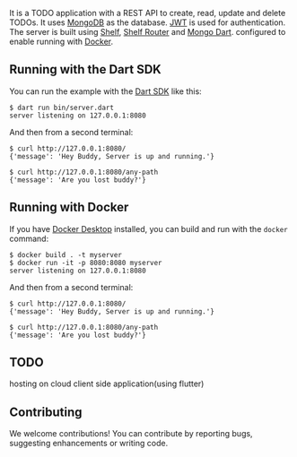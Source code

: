 It is a TODO application with a REST API to create, read, update and delete TODOs. It uses [MongoDB](https://www.mongodb.com/) as the database. [JWT](https://jwt.io/) is used for authentication. The server is built using [Shelf](https://pub.dev/packages/shelf), [Shelf Router](https://pub.dev/packages/shelf_router) and [Mongo Dart](https://pub.dev/packages/mongo_dart).
configured to enable running with [Docker](https://www.docker.com/).

## Running with the Dart SDK

You can run the example with the [Dart SDK](https://dart.dev/get-dart)
like this:

```
$ dart run bin/server.dart
server listening on 127.0.0.1:8080
```

And then from a second terminal:

```
$ curl http://127.0.0.1:8080/
{'message': 'Hey Buddy, Server is up and running.'}

$ curl http://127.0.0.1:8080/any-path
{'message': 'Are you lost buddy?'}
```

## Running with Docker

If you have [Docker Desktop](https://www.docker.com/get-started) installed, you
can build and run with the `docker` command:

```
$ docker build . -t myserver
$ docker run -it -p 8080:8080 myserver
server listening on 127.0.0.1:8080
```

And then from a second terminal:

```
$ curl http://127.0.0.1:8080/
{'message': 'Hey Buddy, Server is up and running.'}

$ curl http://127.0.0.1:8080/any-path
{'message': 'Are you lost buddy?'}
```

## TODO

hosting on cloud
client side application(using flutter)

## Contributing

We welcome contributions! You can contribute by reporting bugs, suggesting enhancements or writing code.
